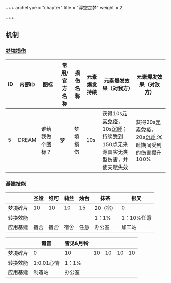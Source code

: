 +++
archetype = "chapter"
title = "浮空之梦"
weight = 2

+++

## 机制

### [梦境损伤](https://prts.wiki/w/元素)


| ID   | 内部ID | 图标             | 常用/官方名称 | 损伤名称 | 元素爆发持续 | 元素爆发效果（对我方）                                       | 元素爆发效果（对敌方）                                       |
| ---- | ------ | ---------------- | ------------- | -------- | ------------ | ------------------------------------------------------------ | ------------------------------------------------------------ |
| 5    | DREAM  | 谁给我做个图标？ | 梦            | 梦境损伤 | 10s          | 获得10s[元素免疫](https://prts.wiki/w/异常效果)，10s[沉睡](https://prts.wiki/w/异常效果)；持续受到150点无来源真实无类型伤害，并使天赋失效 | 获得20s[元素免疫](https://prts.wiki/w/异常效果)，20s[沉睡](https://prts.wiki/w/异常效果),沉睡期间受到的伤害提升100% |

### 基建技能

|          | 圣娅 | 维可 | 莉丝 | 烛台 | 抹茶     | 银叉       |
| -------- | ---- | ---- | ---- | ---- | -------- | ---------- |
| 梦境碎片 | 10   | 10   | 10   | 15   | 20（宿） | 0          |
| 转换效能 |      |      |      |      | 1：1%    | 1：10%任意 |
| 应用基建 | 宿舍 | 宿舍 | 宿舍 | 任意 | 办公室   | 加工站     |

|          | 霞音       | 雪见&月铃 |      |      |      |      |
| -------- | ---------- | --------- | ---- | ---- | ---- | ---- |
| 梦境碎片 | 0          | 10        | 10   | 10   | 10   | 10   |
| 转换效能 | 1:0.01心情 | 1：1%     |      |      |      |      |
| 应用基建 | 制造站     | 办公室    |      |      |      |      |

